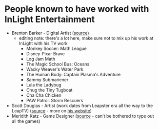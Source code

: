 # People known to have worked with InLight Entertainment

- Brenton Barker - Digital Artist ([source](https://ca.linkedin.com/in/brenton-barker-0b2a704))
  - editing note: there's a lot here, make sure not to mix up his work at InLight with his TV work
    - Monkey Soccer: Math League
    - Disney-Pixar Brave
    - Log Jam Math
    - The Magic School Bus: Oceans
    - Wacky Weaver's Water Park
    - The Human Body: Captain Plasma's Adventure
    - Sammy Submariener
    - Lula the Ladybug
    - Chug the Tiny Tugboat
    - Cha Cha Chicken
    - PAW Patrol: Storm Rescuers
- Scott Douglas - Artist (work dates from Leapster era all the way to the LeapTV) ([source](https://www.linkedin.com/in/scott-douglas-37513512/) - more on [his website](https://scottdaviddouglas.com/author/scottdaviddouglas/))
- Meridith Katz - Game Designer ([source](https://meredithkatz.carrd.co/#four) - can't be bothered to type out all the games)

